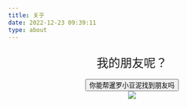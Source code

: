 ```yaml
---
title: 关于
date: 2022-12-23 09:39:11
type: about
---
```


<link rel="stylesheet" href="/css/button.css">

<div style="text-align: center; position: relative; width: 100%; user-select: none;">
    <div style="width: 100%; font-size: 1.5rem; line-height: 4rem;" id="text">我的朋友呢？</div>
    <button class="button" onclick="const self = this.classList.add('button_cannot_seen'); document.querySelector('.sob').classList.remove('sob_hidden'); document.querySelector('#text').innerText = '破案了，原来暹罗小豆泥没有朋友';">你能帮暹罗小豆泥找到朋友吗</button>
    <div style="width: 100%; display: flex; justify-content: space-around;">
        <img class="sob sob_hidden" src="https://wp.pdcong.top/s/coir7k">
    </div>
</div>